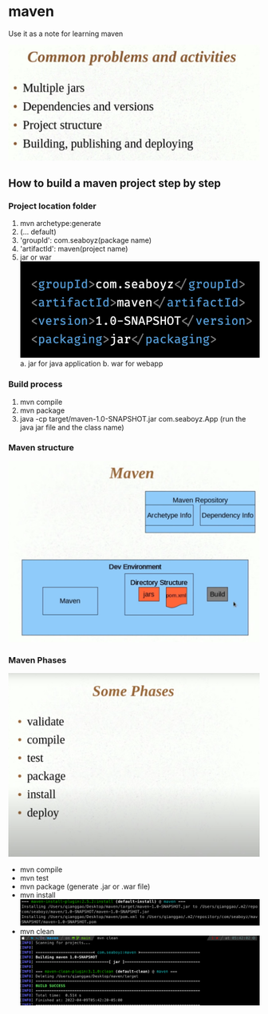 # maven

Use it as a note for learning maven

![](./images/Screen%20Shot%202022-04-09%20at%203.20.48%20AM.png)

## How to build a maven project step by step

### Project location folder

1. mvn archetype:generate
2. (... default)
3. 'groupId': com.seaboyz(package name)
4. 'artifactId': maven(project name)
5. <packaging>jar</packaging> or <packaging>war</packaging>
   ![](./images/Screen%20Shot%202022-04-09%20at%203.59.50%20AM.png)
   a. jar for java application
   b. war for webapp

### Build process

1. mvn compile
2. mvn package
3. java -cp target/maven-1.0-SNAPSHOT.jar com.seaboyz.App (run the java jar file and the class name)

### Maven structure

![](./images/Screen%20Shot%202022-04-09%20at%204.31.59%20AM.png)

### Maven Phases

![](./images/Screen%20Shot%202022-04-09%20at%205.26.48%20AM.png)

- mvn compile
- mvn test
- mvn package (generate .jar or .war file)
- mvn install
  ![](./images/Screen%20Shot%202022-04-09%20at%205.36.36%20AM.png)
- mvn clean
  ![](./images/Screen%20Shot%202022-04-09%20at%205.43.12%20AM.png)
